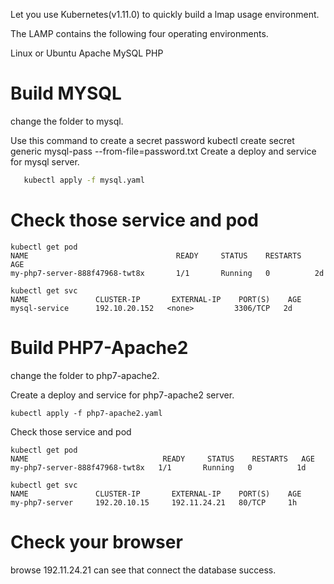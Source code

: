 Let you use Kubernetes(v1.11.0) to quickly build a lmap usage environment.

The LAMP contains the following four operating environments.

Linux or Ubuntu
Apache
MySQL
PHP

Build MYSQL
=============
change the folder to mysql.

Use this command to create a secret password
kubectl create secret generic mysql-pass --from-file=password.txt
Create a deploy and service for mysql server.

```sh
   kubectl apply -f mysql.yaml
```

# Check those service and pod
```
kubectl get pod
NAME                                 READY     STATUS    RESTARTS   AGE
my-php7-server-888f47968-twt8x       1/1       Running   0          2d
```
```
kubectl get svc
NAME               CLUSTER-IP       EXTERNAL-IP    PORT(S)    AGE
mysql-service      192.10.20.152   <none>         3306/TCP   2d
```

# Build PHP7-Apache2
change the folder to php7-apache2.

Create a deploy and service for php7-apache2 server.
```
kubectl apply -f php7-apache2.yaml
```

Check those service and pod
```
kubectl get pod
NAME                              READY     STATUS    RESTARTS   AGE
my-php7-server-888f47968-twt8x   1/1       Running   0          1d
```
```
kubectl get svc
NAME               CLUSTER-IP       EXTERNAL-IP    PORT(S)    AGE
my-php7-server     192.20.10.15     192.11.24.21   80/TCP     1h
```


# Check your browser
browse 192.11.24.21 can see that connect the database success.
